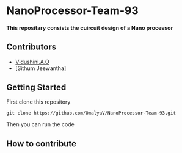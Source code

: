 # NanoProcessor-Team-93


#### This repositary consists the cuircuit design of a Nano processor



## Contributors 

- [Vidushini.A.O](https://github.com/OmalyaV)
- [Sithum Jeewantha]

## Getting Started

First clone this repository

```
git clone https://github.com/OmalyaV/NanoProcessor-Team-93.git
```

Then you can run the code




## How to contribute

